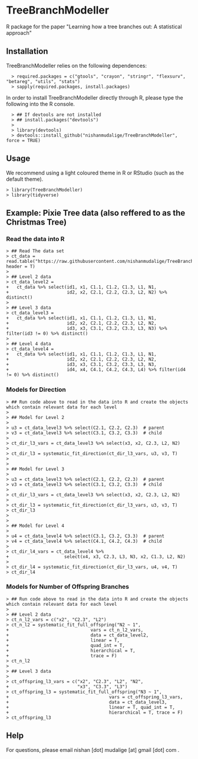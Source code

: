 # TreeBranchModeller
R package for the paper "Learning how a tree branches out: A statistical approach"

## Installation

TreeBranchModeller relies on the following dependences:

```
  > required.packages = c("gtools", "crayon", "stringr", "flexsurv", "betareg", "utils", "stats")
  > sapply(required.packages, install.packages)
```

In order to install TreeBranchModeller directly through R, please type the following into the R console.

```
  > ## If devtools are not installed
  > ## install.packages("devtools")
  > 
  > library(devtools)
  > devtools::install_github("nishanmudalige/TreeBranchModeller", force = TRUE)
```

## Usage

We recommend using a light coloured theme in R or RStudio (such as the default theme).

```
> library(TreeBranchModeller)
> library(tidyverse)
```

## Example: Pixie Tree data (also reffered to as the Christmas Tree)

### Read the data into R

```
> ## Read The data set
> ct_data = read.table("https://raw.githubusercontent.com/nishanmudalige/TreeBranchModeller/main/data/CTobsn.txt", header = T)
> 
> ## Level 2 data
> ct_data_level2 = 
+   ct_data %>% select(id1, x1, C1.1, C1.2, C1.3, L1, N1,
+                      id2, x2, C2.1, C2.2, C2.3, L2, N2) %>% distinct()
> 
> ## Level 3 data
> ct_data_level3 =
+   ct_data %>% select(id1, x1, C1.1, C1.2, C1.3, L1, N1,
+                      id2, x2, C2.1, C2.2, C2.3, L2, N2,
+                      id3, x3, C3.1, C3.2, C3.3, L3, N3) %>% filter(id3 != 0) %>% distinct()
> 
> ## Level 4 data
> ct_data_level4 =
+   ct_data %>% select(id1, x1, C1.1, C1.2, C1.3, L1, N1,
+                      id2, x2, C2.1, C2.2, C2.3, L2, N2,
+                      id3, x3, C3.1, C3.2, C3.3, L3, N3,
+                      id4, x4, C4.1, C4.2, C4.3, L4) %>% filter(id4 != 0) %>% distinct()
```

### Models for Direction
```
> ## Run code above to read in the data into R and create the objects which contain relevant data for each level
> 
> ## Model for Level 2
>
> u3 = ct_data_level3 %>% select(C2.1, C2.2, C2.3)  # parent
> v3 = ct_data_level3 %>% select(C3.1, C3.2, C3.3)  # child
> 
> ct_dir_l3_vars = ct_data_level3 %>% select(x3, x2, C2.3, L2, N2)
>  
> ct_dir_l3 = systematic_fit_direction(ct_dir_l3_vars, u3, v3, T)
>
>
> ## Model for Level 3
>
> u3 = ct_data_level3 %>% select(C2.1, C2.2, C2.3)  # parent
> v3 = ct_data_level3 %>% select(C3.1, C3.2, C3.3)  # child
> 
> ct_dir_l3_vars = ct_data_level3 %>% select(x3, x2, C2.3, L2, N2)
>  
> ct_dir_l3 = systematic_fit_direction(ct_dir_l3_vars, u3, v3, T)
> ct_dir_l3
>
>
> ## Model for Level 4
>
> u4 = ct_data_level4 %>% select(C3.1, C3.2, C3.3)  # parent
> v4 = ct_data_level4 %>% select(C4.1, C4.2, C4.3)  # child
> 
> ct_dir_l4_vars = ct_data_level4 %>% 
+                     select(x4, x3, C2.3, L3, N3, x2, C1.3, L2, N2)
>  
> ct_dir_l4 = systematic_fit_direction(ct_dir_l3_vars, u4, v4, T)
> ct_dir_l4
```

### Models for Number of Offspring Branches
```
> ## Run code above to read in the data into R and create the objects which contain relevant data for each level
>
> ## Level 2 data
> ct_n_l2_vars = c("x2", "C2.3", "L2") 
> ct_n_l2 = systematic_fit_full_offspring("N2 ~ 1", 
+                               vars = ct_n_l2_vars, 
+                               data = ct_data_level2, 
+                               linear = T, 
+                               quad_int = T, 
+                               hierarchical = T, 
+                               trace = F)
> ct_n_l2
>
> ## Level 3 data
>
> ct_offspring_l3_vars = c("x2", "C2.3", "L2", "N2",
+                          "x3", "C3.3", "L3")
> ct_offspring_l3 = systematic_fit_full_offspring("N3 ~ 1",
+                                      vars = ct_offspring_l3_vars, 
+                                      data = ct_data_level3, 
+                                      linear = T, quad_int = T, 
+                                      hierarchical = T, trace = F)
> ct_offspring_l3
```

## Help

For questions, please email nishan [dot] mudalige [at] gmail [dot] com .
